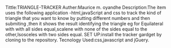Tittle:TRIANGLE-TRACKER
Auther:Maurice m. oyandhe
Description:The item uses the following application -html,javaScript and css to track the kind of triangle that you want to know
by putting different numbers and then submiting ,then it shows the result identifying the triangle eg for Equilateral with 
with all sides equal,scalene with none of the sides equal to the other,Isosceles with two sides equal.
SET UP:install the tracker gardget by cloning to the repository.
Tecnology Used:css,javascript and jGuery.

